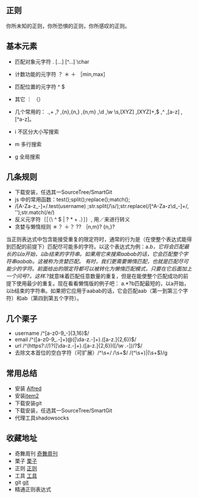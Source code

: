 ## 正则 ##

 你所未知的正则，你所恐惧的正则，你所感叹的正则。

## 基本元素 ##

* 匹配对象元字符 
. [...] [^...]  \char
* 计数功能的元字符
？ ＊ ＋ ［min,max］
* 匹配位置的元字符
^ $
* 其它
｜ （）
* 几个常用的： .,+ ,? ,{n},{n,} ,{n,m} ,\d ,\w \s,[XYZ] ,[XYZ]+,$ ,^ ,[a-z] ,[^a-z]。
 
* i 不区分大小写搜索
* m 多行搜索
* g 全局搜索




## 几条规则 ##

* 下载安装，任选其一SourceTree/SmartGit
* js 中的常用函数：test();split();replace();match();
* /[A-Za-z_-]+/.test(username) ;str.split(/\s/);str.replace(/[^A-Za-z\d_-]+/, '');str.match(/e/)
* 反义元字符｛［（\ ^ $ | ? * + .）］｝, 用／来进行转义
* 贪婪与懒惰规则
 ＊？
 ＋？
 ??
｛n,m}?
 {n,}?

当正则表达式中包含能接受重复的限定符时，通常的行为是（在使整个表达式能得到匹配的前提下）匹配尽可能多的字符。以这个表达式为例：a.*b，它将会匹配最长的以a开始，以b结束的字符串。如果用它来搜索aabab的话，它会匹配整个字符串aabab。这被称为贪婪匹配。
有时，我们更需要懒惰匹配，也就是匹配尽可能少的字符。前面给出的限定符都可以被转化为懒惰匹配模式，只要在它后面加上一个问号?。这样.*?就意味着匹配任意数量的重复，但是在能使整个匹配成功的前提下使用最少的重复。现在看看懒惰版的例子吧：
a.*?b匹配最短的，以a开始，以b结束的字符串。如果把它应用于aabab的话，它会匹配aab（第一到第三个字符）和ab（第四到第五个字符）。


## 几个栗子 ##
* username   /^[a-z0-9_-]{3,16}$/  
* email    /^([a-z0-9_\.-]+)@([\da-z\.-]+)\.([a-z\.]{2,6})$/ 
* url     /^(https?:\/\/)?([\da-z\.-]+)\.([a-z\.]{2,6})([\/\w \.-]*)*\/?$/
* 去除文本首位的空白字符（可扩展）/^\s+/    /\s+$/   /(^\s+)|(\s+$)/g



## 常用总结 ##

* 安装 [Alfred](https://www.alfredapp.com/)
* 安装[item2](hhttps://www.iterm2.com/)
* 下载安装git
* 下载安装，任选其一SourceTree/SmartGit
* 代理工具shadowsocks


## 收藏地址 ##

* 奇舞周刊 [奇舞周刊](http://www.w3ctrain.com/2015/10/13/regular-expressions-introduction/)
* 栗子 [栗子](https://code.tutsplus.com/tutorials/8-regular-expressions-you-should-know--net-6149)
* 正则 [正则](http://deerchao.net/tutorials/regex/regex.htm)
* 工具 [工具](http://regexr.com/)
*  git [git](https://github.com/limingziqiang/functions)
*  精通正则表达式

